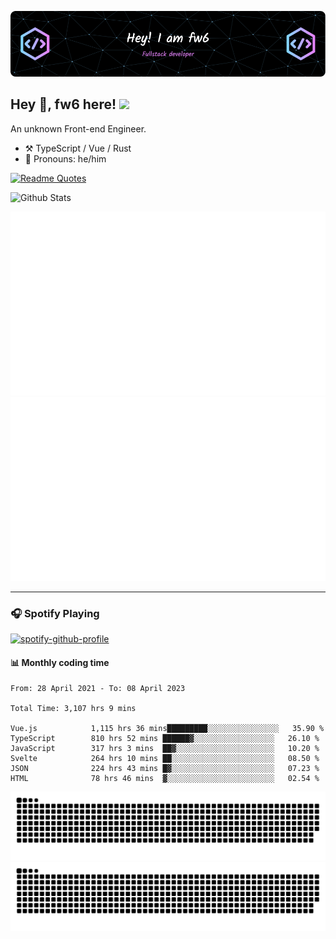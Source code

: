 ![Header](github-header-image.png)

## Hey 👋, fw6 here! <img src="https://github.githubassets.com/images/mona-whisper.gif" height="24" />


An unknown Front-end Engineer.

-   :hammer_and_pick: TypeScript / Vue / Rust
-   :man: Pronouns: he/him


[![Readme Quotes](https://quotes-github-readme.vercel.app/api?type=horizontal&theme=algolia)](https://github.com/piyushsuthar/github-readme-quotes)



![Github Stats](https://github-readme-stats.vercel.app/api?username=fw6&bg_color=30,e96443,904e95&title_color=fff&text_color=fff)

![](https://raw.githubusercontent.com/fw6/github-stats-transparent/output/generated/overview.svg)
![](https://raw.githubusercontent.com/fw6/github-stats-transparent/output/generated/languages.svg)


---

### 🎧 Spotify Playing

<!-- ![spotify-github-profile](/img/default.svg) -->

[![spotify-github-profile](https://spotify-github-profile.vercel.app/api/view?uid=r6wn4hdvypv0lkzyrj0e0pjct&cover_image=true&theme=default&bar_color=53b14f&bar_color_cover=true)](https://github.com/kittinan/spotify-github-profile)
#### :bar_chart: Monthly coding time

<!--START_SECTION:waka-->

```text
From: 28 April 2021 - To: 08 April 2023

Total Time: 3,107 hrs 9 mins

Vue.js            1,115 hrs 36 mins█████████░░░░░░░░░░░░░░░░   35.90 %
TypeScript        810 hrs 52 mins ██████▓░░░░░░░░░░░░░░░░░░   26.10 %
JavaScript        317 hrs 3 mins  ██▓░░░░░░░░░░░░░░░░░░░░░░   10.20 %
Svelte            264 hrs 10 mins ██░░░░░░░░░░░░░░░░░░░░░░░   08.50 %
JSON              224 hrs 43 mins █▓░░░░░░░░░░░░░░░░░░░░░░░   07.23 %
HTML              78 hrs 46 mins  ▓░░░░░░░░░░░░░░░░░░░░░░░░   02.54 %
```

<!--END_SECTION:waka-->




![github contribution grid snake animation](https://raw.githubusercontent.com/platane/platane/output/github-contribution-grid-snake-dark.svg#gh-dark-mode-only)![github contribution grid snake animation](https://raw.githubusercontent.com/platane/platane/output/github-contribution-grid-snake.svg#gh-light-mode-only)

